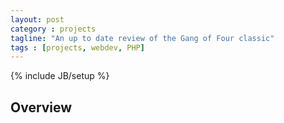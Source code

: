 ```yaml
---
layout: post
category : projects
tagline: "An up to date review of the Gang of Four classic"
tags : [projects, webdev, PHP]
---
```

{% include JB/setup %}

## Overview

